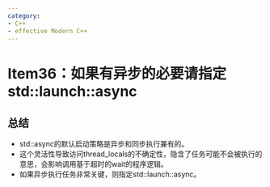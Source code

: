 ```yaml
---
category: 
- C++
- effective Modern C++
---
```


# Item36：如果有异步的必要请指定std::launch::async


## 总结

- std::async的默认启动策略是异步和同步执行兼有的。
- 这个灵活性导致访问thread_locals的不确定性，隐含了任务可能不会被执行的意思，会影响调用基于超时的wait的程序逻辑。
- 如果异步执行任务非常关键，则指定std::launch::async。